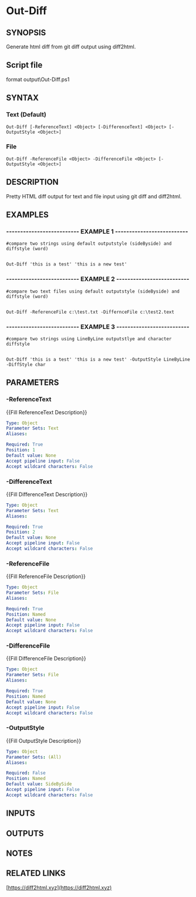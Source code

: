 # Out-Diff

## SYNOPSIS
Generate html diff from git diff output using diff2html.

## Script file
format output\Out-Diff.ps1

## SYNTAX

### Text (Default)
```
Out-Diff [-ReferenceText] <Object> [-DifferenceText] <Object> [-OutputStyle <Object>]
```

### File
```
Out-Diff -ReferenceFile <Object> -DifferenceFile <Object> [-OutputStyle <Object>]
```

## DESCRIPTION
Pretty HTML diff output for text and file input using git diff and diff2html.

## EXAMPLES

### -------------------------- EXAMPLE 1 --------------------------
```
#compare two strings using default outputstyle (sideByside) and diffstyle (word)


Out-Diff 'this is a test' 'this is a new test'
```
### -------------------------- EXAMPLE 2 --------------------------
```
#compare two text files using default outputstyle (sideByside) and diffstyle (word)


Out-Diff -ReferenceFile c:\test.txt -DiffernceFile c:\test2.text
```
### -------------------------- EXAMPLE 3 --------------------------
```
#compare two strings using LineByLine outputstlye and character diffstyle


Out-Diff 'this is a test' 'this is a new test' -OutputStyle LineByLine -DiffStyle char
```
## PARAMETERS

### -ReferenceText
{{Fill ReferenceText Description}}

```yaml
Type: Object
Parameter Sets: Text
Aliases: 

Required: True
Position: 1
Default value: None
Accept pipeline input: False
Accept wildcard characters: False
```

### -DifferenceText
{{Fill DifferenceText Description}}

```yaml
Type: Object
Parameter Sets: Text
Aliases: 

Required: True
Position: 2
Default value: None
Accept pipeline input: False
Accept wildcard characters: False
```

### -ReferenceFile
{{Fill ReferenceFile Description}}

```yaml
Type: Object
Parameter Sets: File
Aliases: 

Required: True
Position: Named
Default value: None
Accept pipeline input: False
Accept wildcard characters: False
```

### -DifferenceFile
{{Fill DifferenceFile Description}}

```yaml
Type: Object
Parameter Sets: File
Aliases: 

Required: True
Position: Named
Default value: None
Accept pipeline input: False
Accept wildcard characters: False
```

### -OutputStyle
{{Fill OutputStyle Description}}

```yaml
Type: Object
Parameter Sets: (All)
Aliases: 

Required: False
Position: Named
Default value: SideBySide
Accept pipeline input: False
Accept wildcard characters: False
```

## INPUTS

## OUTPUTS

## NOTES

## RELATED LINKS

[https://diff2html.xyz](https://diff2html.xyz)










